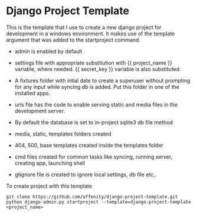 Django Project Template
========================

This is the template that I use to create a new django project for development in a windows environment. It makes use of the template argument that was added to the startproject command.

* admin is enabled by default

* settings file with appropriate substitution with {{ project_name }} variable, where needed. {{ secret_key }} variable is also substituted.

* A fixtures folder with intial date to create a superuser without prompting for any input while syncing db is  added. Put this folder in one of the installed apps.

* urls file has the code to enable serving static and media files in the development server.

* By default the database is set to in-project sqlite3 db file method

* media, static, templates folders created

* 404, 500, base templates created inside the templates folder

* cmd files created for common tasks like syncing, running server, creating app, launching shell

* gtignore file is created to ignore local settings, db file etc,.

To create project with this template

```
git clone https://github.com/affenity/django-project-template.git
python django-admin.py startproject --template=django-project-template <project_name>
```

